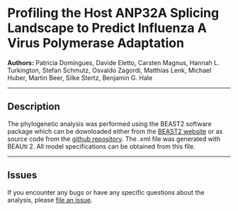 # Profiling the Host ANP32A Splicing Landscape to Predict Influenza A Virus Polymerase Adaptation

**Authors:** 
Patricia Domingues, Davide Eletto, Carsten Magnus, Hannah L. Turkington, Stefan Schmutz, Osvaldo Zagordi, Matthias Lenk, Michael Huber, Martin Beer, Silke Stertz,  Benjamin G. Hale


-----

## Description 
The phylogenetic analysis was performed using the BEAST2 software package which can be downloaded either from the [BEAST2 website](http://beast2.org/) or as source code from the [github repository](http://github.com/CompEvol/beast2). The .xml file was generated with BEAUti 2. All model specifications can be obtained from this file.

-----

## Issues

If you encounter any bugs or have any specific questions about the analysis, please
[file an issue](https://github.com/magnuscar/FluAdaptation).

